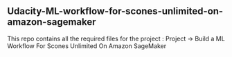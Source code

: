 ## Udacity-ML-workflow-for-scones-unlimited-on-amazon-sagemaker
This repo contains all the required files for the project : Project -> Build a ML Workflow For Scones Unlimited On Amazon SageMaker
